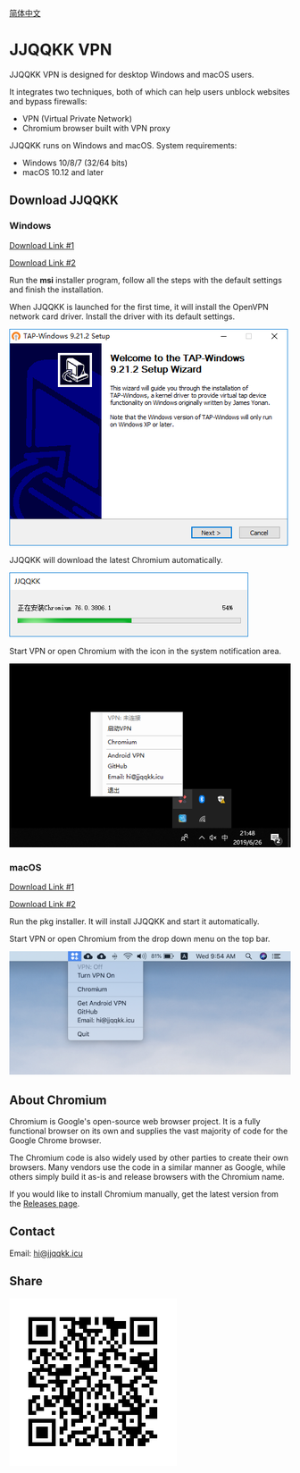 
[简体中文](README.md)

# JJQQKK VPN

JJQQKK VPN is designed for desktop Windows and macOS users.

It integrates two techniques, both of which can help users unblock websites and bypass firewalls:

- VPN (Virtual Private Network)
- Chromium browser built with VPN proxy

JJQQKK runs on Windows and macOS. System requirements:

- Windows 10/8/7 (32/64 bits)
- macOS 10.12 and later


## Download JJQQKK

### Windows

[Download Link #1](http://5.1.70.143/JJQQKK-2.6.4.msi)

[Download Link #2](https://github.com/jjqqkk/chromium/releases/download/80.0.3964.0/JJQQKK-2.6.4.msi)

Run the **msi** installer program, follow all the steps with the default settings and finish the installation.

When JJQQKK is launched for the first time, it will install the OpenVPN network card driver. Install the driver with its default settings.

![](images/windows-install-driver.png)

JJQQKK will download the latest Chromium automatically.

![](images/windows-getting-chrome.png)

Start VPN or open Chromium with the icon in the system 
notification area.

![](images/windows-tray.png)



### macOS

[Download Link #1](http://5.1.70.143/JJQQKK-2.6.5.pkg)

[Download Link #2](https://github.com/jjqqkk/chromium/releases/download/80.0.3964.0/JJQQKK-2.6.5.pkg)

Run the pkg installer. It will install JJQQKK and start it automatically.

Start VPN or open Chromium from the drop down menu on the top bar.

![](images/mac-icon.png)

## About Chromium

Chromium is Google's open-source web browser project. It is a fully functional browser on its own and supplies the vast majority of code for the Google Chrome browser.

The Chromium code is also widely used by other parties to create their own browsers. Many vendors use the code in a similar manner as Google, while others simply build it as-is and release browsers with the Chromium name.

If you would like to install Chromium manually, get the latest version from the [Releases page](https://github.com/jjqqkk/chromium/releases).

## Contact

Email: hi@jjqqkk.icu

## Share

![](images/readme.png)

